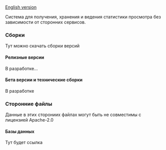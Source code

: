 [English version](README.md)

Система для получения, хранения и ведения статистики просмотра без зависимости от сторонних сервисов.

### Сборки

Тут можно скачать сборки версий

#### Релизные версии

В разработке...

#### Бета версии и технические сборки

В разработке

### Сторонние файлы

Данные в этих сторониих файлах могут быть не совместимы с лицензией Apache-2.0

#### Базы данных

Тут будет ссылка
